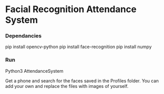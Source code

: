 # Facial Recognition Attendance System

### Dependancies
pip install opencv-python
pip install face-recognition
pip install numpy

### Run
Python3 AttendanceSystem

Get a phone and search for the faces saved in the Profiles folder. You can add your own and replace the files with images of yourself.